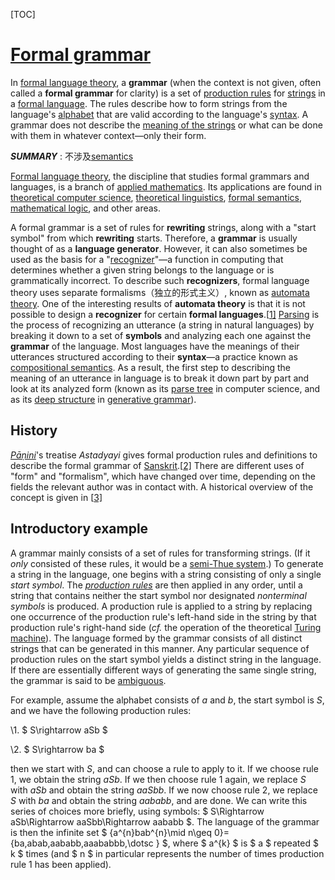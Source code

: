 [TOC]

# [Formal grammar](https://en.wikipedia.org/wiki/Formal_grammar)

In [formal language theory](https://en.wikipedia.org/wiki/Formal_language), a **grammar** (when the context is not given, often called a **formal grammar** for clarity) is a set of [production rules](https://en.wikipedia.org/wiki/Production_(computer_science)) for [strings](https://en.wikipedia.org/wiki/String_(computer_science)) in a [formal language](https://en.wikipedia.org/wiki/Formal_language). The rules describe how to form strings from the language's [alphabet](https://en.wikipedia.org/wiki/Alphabet_(computer_science)) that are valid according to the language's [syntax](https://en.wikipedia.org/wiki/Syntax_(programming_languages)). A grammar does not describe the [meaning of the strings](https://en.wikipedia.org/wiki/Semantics) or what can be done with them in whatever context—only their form.

***SUMMARY*** : 不涉及[semantics](https://en.wikipedia.org/wiki/Semantics)

[Formal language theory](https://en.wikipedia.org/wiki/Formal_language), the discipline that studies formal grammars and languages, is a branch of [applied mathematics](https://en.wikipedia.org/wiki/Applied_mathematics). Its applications are found in [theoretical computer science](https://en.wikipedia.org/wiki/Theoretical_computer_science), [theoretical linguistics](https://en.wikipedia.org/wiki/Theoretical_linguistics), [formal semantics](https://en.wikipedia.org/wiki/Formal_semantics_(logic)), [mathematical logic](https://en.wikipedia.org/wiki/Mathematical_logic), and other areas.

A formal grammar is a set of rules for **rewriting** strings, along with a "start symbol" from which **rewriting** starts. Therefore, a **grammar** is usually thought of as a **language generator**. However, it can also sometimes be used as the basis for a "[recognizer](https://en.wikipedia.org/wiki/Recognizer)"—a function in computing that determines whether a given string belongs to the language or is grammatically incorrect. To describe such **recognizers**, formal language theory uses separate formalisms（独立的形式主义）, known as [automata theory](https://en.wikipedia.org/wiki/Automata_theory). One of the interesting results of **automata theory** is that it is not possible to design a **recognizer** for certain **formal languages**.[[1\]](https://en.wikipedia.org/wiki/Formal_grammar#cite_note-1) [Parsing](https://en.wikipedia.org/wiki/Parsing) is the process of recognizing an utterance (a string in natural languages) by breaking it down to a set of **symbols** and analyzing each one against the **grammar** of the language. Most languages have the meanings of their utterances structured according to their **syntax**—a practice known as [compositional semantics](https://en.wikipedia.org/wiki/Compositional_semantics). As a result, the first step to describing the meaning of an utterance in language is to break it down part by part and look at its analyzed form (known as its [parse tree](https://en.wikipedia.org/wiki/Parse_tree) in computer science, and as its [deep structure](https://en.wikipedia.org/wiki/Deep_structure_and_surface_structure) in [generative grammar](https://en.wikipedia.org/wiki/Generative_grammar)).

## History

 *[Pāṇini](https://en.wikipedia.org/wiki/Pāṇini)*'s treatise *Astadyayi* gives formal production rules and definitions to describe the formal grammar of [Sanskrit](https://en.wikipedia.org/wiki/Sanskrit).[[2\]](https://en.wikipedia.org/wiki/Formal_grammar#cite_note-2) There are different uses of "form" and "formalism", which have changed over time, depending on the fields the relevant author was in contact with. A historical overview of the concept is given in [[3\]](https://en.wikipedia.org/wiki/Formal_grammar#cite_note-mcelvenny-3) 

## Introductory example

A grammar mainly consists of a set of rules for transforming strings. (If it *only* consisted of these rules, it would be a [semi-Thue system](https://en.wikipedia.org/wiki/Semi-Thue_system).) To generate a string in the language, one begins with a string consisting of only a single *start symbol*. The *[production rules](https://en.wikipedia.org/wiki/Production_(computer_science))* are then applied in any order, until a string that contains neither the start symbol nor designated *nonterminal symbols* is produced. A production rule is applied to a string by replacing one occurrence of the production rule's left-hand side in the string by that production rule's right-hand side (*cf.* the operation of the theoretical [Turing machine](https://en.wikipedia.org/wiki/Turing_machine)). The language formed by the grammar consists of all distinct strings that can be generated in this manner. Any particular sequence of production rules on the start symbol yields a distinct string in the language. If there are essentially different ways of generating the same single string, the grammar is said to be [ambiguous](https://en.wikipedia.org/wiki/Ambiguous_grammar).

For example, assume the alphabet consists of *a* and *b*, the start symbol is *S*, and we have the following production rules:

\1. $ S\rightarrow aSb $

\2. $ S\rightarrow ba $

then we start with *S*, and can choose a rule to apply to it. If we choose rule 1, we obtain the string *aSb*. If we then choose rule 1 again, we replace *S* with *aSb* and obtain the string *aaSbb*. If we now choose rule 2, we replace *S* with *ba* and obtain the string *aababb*, and are done. We can write this series of choices more briefly, using symbols: $ S\Rightarrow aSb\Rightarrow aaSbb\Rightarrow aababb $. The language of the grammar is then the infinite set $ \{a^{n}bab^{n}\mid n\geq 0\}=\{ba,abab,aababb,aaababbb,\dotsc \} $, where $ a^{k} $ is $ a $ repeated $ k $ times (and $ n $ in particular represents the number of times production rule 1 has been applied).


